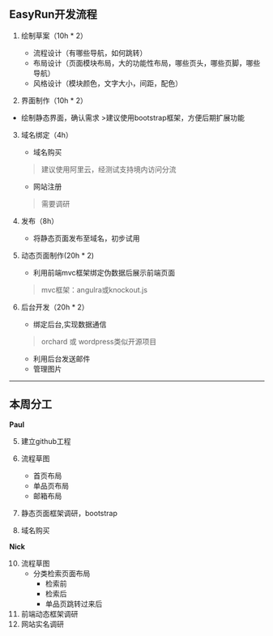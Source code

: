 EasyRun开发流程
--

 1. 绘制草案（10h * 2）

    - 流程设计（有哪些导航，如何跳转）
    - 布局设计（页面模块布局，大的功能性布局，哪些页头，哪些页脚，哪些导航）
    - 风格设计（模块颜色，文字大小，间距，配色）

 2. 界面制作（10h * 2）
 
   - 绘制静态界面，确认需求
    >建议使用bootstrap框架，方便后期扩展功能

 3. 域名绑定（4h）

    - 域名购买  
    > 建议使用阿里云，经测试支持境内访问分流

    - 网站注册
    > 需要调研
    
 4. 发布（8h）

    - 将静态页面发布至域名，初步试用

 5. 动态页面制作(20h * 2)

    - 利用前端mvc框架绑定伪数据后展示前端页面
    > mvc框架：angulra或knockout.js

 6.	后台开发（20h * 2）
 
    - 绑定后台,实现数据通信
    > orchard 或 wordpress类似开源项目

    - 利用后台发送邮件
    - 管理图片

----------
本周分工
--

**Paul**

05. 建立github工程
10. 流程草图 
    - 首页布局
    - 单品页布局
    - 邮箱布局

20. 静态页面框架调研，bootstrap

30. 域名购买

**Nick**

10. 流程草图
    - 分类检索页面布局
        - 检索前
        - 检索后
        - 单品页跳转过来后
20. 前端动态框架调研
30. 网站实名调研

